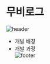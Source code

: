 # 무비로그
![header](https://capsule-render.vercel.app/api?type=Rounded&color=auto&height=100&section=header&text=MOVIE%20LOG&fontSize=50)

<ul>
  <li>개발 배경</li>
 <li>개발 과정</li>
</









![footer](https://capsule-render.vercel.app/api?type=Rounded&color=auto&height=100&section=header&text=MOVIE%20LOG&fontSize=50)
